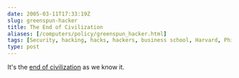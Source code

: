 ```yaml
--- 
date: 2005-03-11T17:33:19Z
slug: greenspun-hacker
title: The End of Civilization
aliases: [/computers/policy/greenspun_hacker.html]
tags: [Security, hacking, hacks, hackers, business school, Harvard, Philip Greenspun]
type: post
---
```


<p>It's the <a href="http://blogs.law.harvard.edu/philg/2005/03/08#a7726" title="Philip Greenspun: &#x201c;Business schools redefine hacking to &#x2018;stuff that a 7-year-old could do&#x2019;&#x201d;">end of civilization</a> as we know it.</p>
